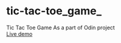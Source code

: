 # tic-tac-toe_game_
Tic Tac Toe Game As a part of Odin project 
</br>
<a href="https://alyhusseinn.github.io/tic-tac-toe_game_/">Live demo</a>
